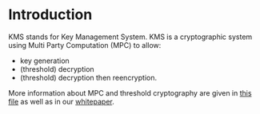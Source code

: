 # Introduction

KMS stands for Key Management System. KMS is a cryptographic system using Multi Party Computation (MPC) to allow:
- key generation
- (threshold) decryption
- (threshold) decryption then reencryption.

More information about MPC and threshold cryptography are given in [this file](../explanations/threshold_cryptography.md) as well as in our [whitepaper](https://github.com/zama-ai/kms-whitepaper/releases/download/2024-09-11_06-45-46/main.pdf).
